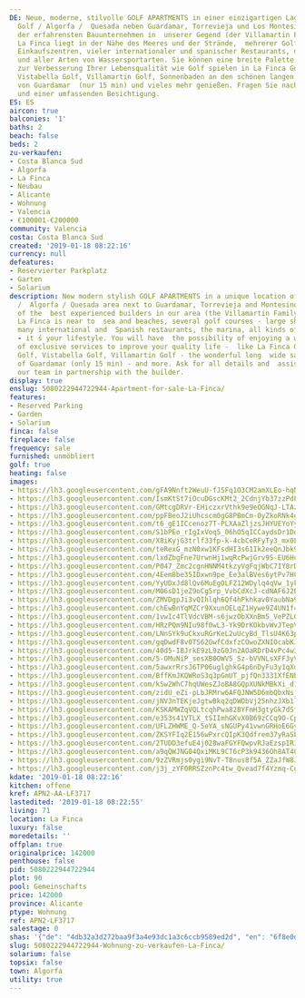```yaml
---
DE: Neue, moderne, stilvolle GOLF APARTMENTS in einer einzigartigen Lage in La Finca
  Golf / Algorfa /  Quesada neben Guardamar, Torrevieja und Los Montesinos, eines
  der erfahrensten Bauunternehmen in  unserer Gegend (der Villamartin Family Builder).
  La Finca liegt in der Nähe des Meeres und der Strände,  mehrerer Golfplätze, großer
  Einkaufszentren, vieler internationaler und spanischer Restaurants, des  Yachthafens
  und aller Arten von Wassersportarten. Sie können eine breite Palette von exklusiven  Dienstleistungen
  zur Verbesserung Ihrer Lebensqualität wie Golf spielen in La Finca Golf, La Marquesa  Golf,
  Vistabella Golf, Villamartin Golf, Sonnenbaden an den schönen langen Sandstränden
  von Guardamar  (nur 15 min) und vieles mehr genießen. Fragen Sie nach allen Details
  und einer umfassenden Besichtigung.
ES: ES
aircon: true
balconies: '1'
baths: 2
beach: false
beds: 2
zu-verkaufen:
- Costa Blanca Sud
- Algorfa
- La Finca
- Neubau
- Alicante
- Wohnung
- Valencia
- €100001-€200000
community: Valencia
costa: Costa Blanca Sud
created: '2019-01-18 08:22:16'
currency: null
defeatures:
- Reservierter Parkplatz
- Garten
- Solarium
description: New modern stylish GOLF APARTMENTS in a unique location of La Finca Golf
  /  Algorfa / Quesada area next to Guardamar, Torrevieja and Montesinos from one
  of the  best experienced builders in our area (the Villamartin Family Builder).
  La Finca is near to  sea and beaches, several golf courses - large shopping centres,
  many international and  Spanish restaurants, the marina, all kinds of water sports
  - it ́s your lifestyle. You will have  the possibility of enjoying a wide range
  of exclusive services to improve your quality life -  like La Finca Golf, La Marquesa
  Golf, Vistabella Golf, Villamartin Golf - the wonderful long  wide sandy beaches
  of Guardamar (only 15 min) - and more. Ask for all details and  assistance from
  our team in partnership with the builder.
display: true
enslug: 5080222944722944-Apartment-for-sale-La-Finca/
features:
- Reserved Parking
- Garden
- Solarium
finca: false
fireplace: false
frequency: sale
furnished: unmöbliert
golf: true
heating: false
images:
- https://lh3.googleusercontent.com/gFA9Nnft2WeuU-fJ5Fq1O3CM2amXLEo-hqNt4aYM1z0FA94w61SaqCY1iSvNkUGwx5pnrp07PkeG7D7SMjTT=w640-rj-e30-l100
- https://lh3.googleusercontent.com/IsmKtSt7iOcuDGscKMt2_2CdnjYb37zzPdP568oc5Gr0_74_wZY6EH3Y2GSZqh3p-eHWNRREW2akteNp9CI=w640-rj-e30-l100
- https://lh3.googleusercontent.com/GMtcgDRVr-EHiczxrVthk9e9eOGNqJ-LTAzxH8aIyTKf8H5GhzoYLnnFkM19mzLHnpeQPYOOyFfWwOS6TGA=w640-rj-e30-l100
- https://lh3.googleusercontent.com/ppFBeoJ2iUhcscm0gG8PBmCm-0yZkoRNk4gTMHpDmfAT6oOVK2BESvQvLaiQM-tTCWH9uDd8gMfVNuxivzQ=w640-rj-e30-l100
- https://lh3.googleusercontent.com/t6_gE1ICcenoz7T-PLXAaZljzsJHYUEYoYy2M_ySV-7R_-tfvDoq94-vnHEZAvxdnTzJ0j5OCFv6kQnMs2t9=w640-rj-e30-l100
- https://lh3.googleusercontent.com/S1bPEo_rIgIxVoq5_06hO5qICCaydsDr1Do6ce4z7kuw_-As9LQFUG2kM0ZuWFOPb-U9yO-8cMUIawCWOFg=w640-rj-e30-l100
- https://lh3.googleusercontent.com/X8iKyjG3trlf33fp-k-4cbCeRFyTy3_mx0Lzf9cTPmi9UqwXPRsVtrxtD4-wz25h2VXIZ2JkmLaglaMFrL51=w640-rj-e30-l100
- https://lh3.googleusercontent.com/teRexG_mzN0xw1KFsdHI3s61Ik2eeQnJbk9_1SMhxWPBYZBC4NTXKHueytJht5xCpNmllsiQqS9m74E7kWRC=w640-rj-e30-l100
- https://lh3.googleusercontent.com/lxdZbgFne7UrwnHj1wqRcPwjGrv9S-EU6HuCW6ipYHRitPIAngnDfRT9GKkohAnDHEHFJ-_T9A10zGKUnQYr=w640-rj-e30-l100
- https://lh3.googleusercontent.com/P047_Zmc2cgnHNNM4tkzyVgFqjWbC7IY8rDZq_ipoG9h0Ea9bEDD56pLF5LD2b25T6cjXOnQViiJhpEVt1A=w640-rj-e30-l100
- https://lh3.googleusercontent.com/4Eem8be35IDxwn9pe_Ee3alBVes6ytPv7HCHk__9J9ha6W1_AnvUx1cTCTcqz8iPWl4XEqlXfv1eyZ0ouyCd3A=w640-rj-e30-l100
- https://lh3.googleusercontent.com/YyUDxJd8lQv6MuEgOLFZ12WDylq4qVw_1ykj45eCpQWnQ8GeyOf9x5oh0FJhD4bxJU6UWgVKT29FhH3oYyT0Vw=w640-rj-e30-l100
- https://lh3.googleusercontent.com/M06sD1jeZ9oCg5rp_VvbCdXcJ-cdNAF6J2E4rjYSsbBcwsQ_-MTaNavK-roz8IgKyahq3xGWupGGx_x4_-_L=w640-rj-e30-l100
- https://lh3.googleusercontent.com/ZMVDgpJi3vQIhlqh6Qf4hPkhkav0YaubNa9Kp15vraDSaBwQ8BisoF4YGStjKdZOr90KXw6cREzauMYDXQc=w640-rj-e30-l100
- https://lh3.googleusercontent.com/chEwBnYqMZCr9XxunOELqZ1Hywe9Z4UN1f4MlbWjjv8qWoDfovBXOZG-69zlxTu4vFNAcGMxZR5cnQat3LE=w640-rj-e30-l100
- https://lh3.googleusercontent.com/1vwIc4TlVdcVBM-s6jwzObXXnBm5_VePZLOKmQCC_qvRotSe3NSGGIZNVFpsPAwVeDygvu_8iMb7mCzfgJY=w640-rj-e30-l100
- https://lh3.googleusercontent.com/HRzPQm9NIu98f0wL3-Yk9DrKOkbvWvJTepVODF2q3kN0FvDozqdzPatSj8L-mb47xVSdBQhgvNGosRMGL5gY=w640-rj-e30-l100
- https://lh3.googleusercontent.com/LNnSYk9uCkxuRGrKeL2uUcyBd_TlsU4K63pYuhQDr-wRsoBz4aluAxH3VomBrpM7yEAA4x9UqSxmFcNrLwYc=w640-rj-e30-l100
- https://lh3.googleusercontent.com/gqDwdF8v0TS62GwfCdxfzCOwoZXNIOcabKJH_XuAqUudp5GDQ1FagMtH51fDS_LXVd9sBoaIsJyWdYggGD4TFw=w640-rj-e30-l100
- https://lh3.googleusercontent.com/40d5-IBJrkE9zL9zG0Jn2AOaRDrD4vPc4w3NaA09AkV-NL1D4krBqXOsi6p_VxSl2tOmjeBf4Evh_92-QeE=w640-rj-e30-l100
- https://lh3.googleusercontent.com/5-OMuNiP_sesXB0OWV5_Sz-bVVNLsXFF3yVZpUkKZN8azO7M_yxRb-BIt1ey1vy7oZBf8CXpRJIbh3yo4UPD=w640-rj-e30-l100
- https://lh3.googleusercontent.com/5awxrRrsJ6TP06uglghkG4p6nDyFu3y1qXdKkX1XnHa9fzABTPLWehBft8MUxrwS_8-gKh2HgCl7xnJyLQve=w640-rj-e30-l100
- https://lh3.googleusercontent.com/BffKmJKQWRoS3q3pGmUT_pjfQn3331XfENbzWEIoTFbUIt4extGGKdaUmY8zv6CDAVxj5PHOFhZFrkqPVT0=w640-rj-e30-l100
- https://lh3.googleusercontent.com/kSw2WhC7hqUWesZJoBA8GQpXUNkMBkXi_d13x5gG0d2-9onfx1e0WYPfWCyubCfWqJhBHk3YbxLvnaA-lLHd=w640-rj-e30-l100
- https://lh3.googleusercontent.com/zidU_eZi-pLbJRMrw6AFQJNW5D6mbQbxNsjHtVp1T670JacuqHMgBN6h8mECZBJSKZ_i0Oh_JcuZ5lj7otxAHQ=w640-rj-e30-l100
- https://lh3.googleusercontent.com/jNV3nTEKjeJgtwBkq2qDWObVj25nhzJXb1lMsCesd33ESO_59mJfFNJfLdX2useidKVNTVVfXz7LpjR2jw-M=w640-rj-e30-l100
- https://lh3.googleusercontent.com/KSKAMWZqVQLtcqhPwa82BYFmH3gtyGk7dSf1Kt25P99IGrWQEFDL7RgHJ8DrrPM3djAbnSxmYG1839RPU5vW=w640-rj-e30-l100
- https://lh3.googleusercontent.com/e353s41VTLX_tSIImhGKvX0B69zCCq9O-Cps0jTeMooVXFXi59-GpEQjeRXBGsUIfcgb_rTE5nnFzwWXT3HkUQ=w640-rj-e30-l100
- https://lh3.googleusercontent.com/UFLZHWME_Q-5eYA_sNGUPy41vwnGRHoE6GyIUwk3J02U7nrhe3wObgnSKH1A4lK7U20ued-IG7_x19mxG50x=w640-rj-e30-l100
- https://lh3.googleusercontent.com/ZKSYFIq2E156wPxrcQIpK3Qdfrem37yRaSbgi7EvAV5R0mS_nB3JbgaG31XVsnHqAOIclvMiO7VMpaKMwi0z=w640-rj-e30-l100
- https://lh3.googleusercontent.com/2TUDD3efuE4j028waFGYFQwpvRJaEzspIR1GIr-SBY-cSwwF7l8c7b8eb6lzIRrZQg5R22O9n1sNbKk7m_4=w640-rj-e30-l100
- https://lh3.googleusercontent.com/a9qQWJNG04QxiMKL9CT6cP3k9436Oh8AT40gF5-j8k1ntjw4bl-CYxqWw1TFe1hh-Q1bie9vXSwlfs5TS8GQ=w640-rj-e30-l100
- https://lh3.googleusercontent.com/9zZVRmjs0ygi9NvT-T8nus8f5A_ZZaJfW8JKMFVHHKXsZeYk-6YMTnD2Hlu0dg9yA59gMCoZgANwqo60UHv2=w640-rj-e30-l100
- https://lh3.googleusercontent.com/j3j_zYF0RRSZznPc4tw_Qvead7f4Yzmq-CgTnQwSLxlR2bfRneDX5znkUoV408N6Sh4RIL-D-R--Xx1aGQz_=w640-rj-e30-l100
kdate: '2019-01-18 08:22:16'
kitchen: offene
kref: APN2-AA-LF3717
lastedited: '2019-01-18 08:22:55'
living: 71
location: La Finca
luxury: false
moredetails: ''
offplan: true
originalprice: 142000
penthouse: false
pid: 5080222944722944
plot: 90
pool: Gemeinschafts
price: 142000
province: Alicante
ptype: Wohnung
ref: APN2-LF3717
salestage: 0
shas: '{"de": "4db32a3d272baa9f3a4e93dc1a3c6ccb9589ed2d", "en": "6f8e0d7d24ea2f911aeabced5ceadc702620396d"}'
slug: 5080222944722944-Wohnung-zu-verkaufen-La-Finca/
solarium: false
topsix: false
town: Algorfa
utility: true
---
```

